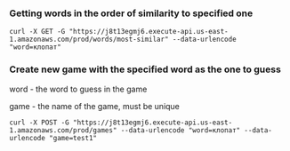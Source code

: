 ### Getting words in the order of similarity to specified one
```commandline
curl -X GET -G "https://j8t13egmj6.execute-api.us-east-1.amazonaws.com/prod/words/most-similar" --data-urlencode "word=клопат"
```

### Create new game with the specified word as the one to guess
word - the word to guess in the game

game - the name of the game, must be unique
```commandline
curl -X POST -G "https://j8t13egmj6.execute-api.us-east-1.amazonaws.com/prod/games" --data-urlencode "word=клопат" --data-urlencode "game=test1"
```